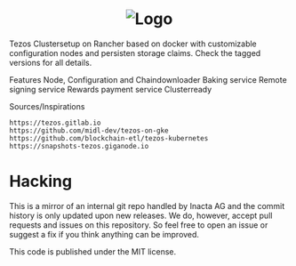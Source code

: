 <span style="display:block;text-align:center">![Logo](https://myxtzwallet.tokengate.io/assets/img/logo.png)</span>
==========

Tezos Clustersetup on Rancher based on docker with customizable configuration nodes and persisten storage claims. Check the tagged versions for all details. 

Features
    Node, Configuration and Chaindownloader
    Baking service
    Remote signing service
    Rewards payment service
    Clusterready

Sources/Inspirations

    https://tezos.gitlab.io
    https://github.com/midl-dev/tezos-on-gke
    https://github.com/blockchain-etl/tezos-kubernetes
    https://snapshots-tezos.giganode.io

Hacking
=======

This is a mirror of an internal git repo handled by Inacta AG
and the commit history is only updated upon new releases.
We do, however, accept pull requests and issues on this repository. So
feel free to open an issue or suggest a fix if you think anything
can be improved.

This code is published under the MIT license.
